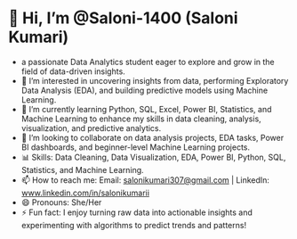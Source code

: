 # 👋 Hi, I’m @Saloni-1400  (Saloni Kumari)
- a passionate Data Analytics student eager to explore and grow in the field of data-driven insights.
- 👀 I’m interested in uncovering insights from data, performing Exploratory Data Analysis (EDA), and building predictive models using Machine Learning.
- 🌱 I’m currently learning Python, SQL, Excel, Power BI, Statistics, and Machine Learning to enhance my skills in data cleaning, analysis, visualization, and predictive analytics.
- 💞️ I’m looking to collaborate on data analysis projects, EDA tasks, Power BI dashboards, and beginner-level Machine Learning projects.
- 📊 Skills: Data Cleaning, Data Visualization, EDA, Power BI, Python, SQL, Statistics, and Machine Learning.
- 📫 How to reach me: Email: salonikumari307@gmail.com | LinkedIn: www.linkedin.com/in/salonikumarii
- 😄 Pronouns: She/Her
- ⚡ Fun fact: I enjoy turning raw data into actionable insights and experimenting with algorithms to predict trends and patterns!

<!---
Saloni-1400/Saloni-1400 is a ✨ special ✨ repository because its `README.md` (this file) appears on your GitHub profile.
You can click the Preview link to take a look at your changes.
--->

